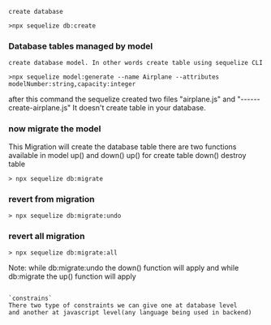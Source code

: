 `create database`

```
>npx sequelize db:create
```

### Database tables managed by model

`create database model. In other words create table using sequelize CLI`

```
>npx sequelize model:generate --name Airplane --attributes modelNumber:string,capacity:integer
```

<p>after this command the sequelize created two files "airplane.js" and "------create-airplane.js"
It doesn't create table in your database.
</p>

### now migrate the model

<p>This Migration will create the database table 
there are two functions available in model up() and down()
up() for create table
down() destroy table</p>

```
> npx sequelize db:migrate
```

### revert from migration

```
> npx sequelize db:migrate:undo
```

### revert all migration
```
> npx sequelize db:migrate:all

```
Note: while db:migrate:undo the down() function will apply
    and while db:migrate the up() function will apply
```

`constrains`
There two type of constraints we can give one at database level
and another at javascript level(any language being used in backend)
